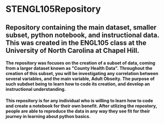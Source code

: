 # STENGL105Repository
## Repository containing the main dataset, smaller subset, python notebook, and instructional data. This was created in the ENGL105 class at the University of North Carolina at Chapel Hill.
#### The repository was focuses on the creation of a subset of data, coming from a larger dataset known as "County Health Data". Throughout the creation of this subset, you will be investigating any correlation between several variables, and the main variable, Adult Obseity. The purpose of such subdset being to learn how to code its creation, and develop an instructional understanding.
#### This repository is for any individual who is willing to learn how to code and create a notebook for their own benefit. After utlizing the repostory, people are able to reproduce the data in any way they see fit for their journey in learning about python basics.
